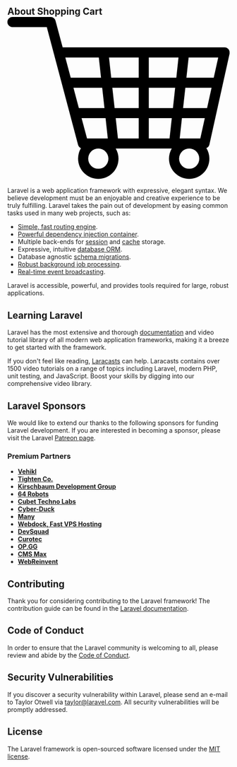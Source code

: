 
## About Shopping Cart <svg xmlns="http://www.w3.org/2000/svg" viewBox="0 0 44 32"><title>shopping-cart@1x</title><g id="Layer_2" data-name="Layer 2"><g id="E-Commerce"><g id="Shopping_Cart_2x.png" data-name="Shopping Cart@2x.png"><path d="M40,25.24h0l4-18h0A1,1,0,0,0,44,7a1,1,0,0,0-1-1H10.94L9.52.71h0A1,1,0,0,0,8.56,0H1A1,1,0,0,0,1,2H7.8L14,25.29h0a1,1,0,0,0,.56.63A4,4,0,0,0,14,28a4,4,0,0,0,8,0,4,4,0,0,0-.55-2H32.55A4,4,0,0,0,32,28a4,4,0,0,0,8,0,4,4,0,0,0-.6-2.09A1,1,0,0,0,40,25.24ZM35.89,8h5.86l-.89,4H35.45ZM11.47,8h6.63l.44,4h-6Zm2.68,10-1.07-4h5.69l.45,4Zm.54,2h4.75l.44,4H15.77ZM18,30a2,2,0,1,1,2-2A2,2,0,0,1,18,30Zm8-6H21.89l-.44-4H26Zm0-6H21.23l-.45-4H26Zm0-6H20.56l-.44-4H26Zm6.11,12H28V20h4.55Zm.67-6H28V14h5.22Zm.67-6H28V8h5.88ZM36,30a2,2,0,1,1,2-2A2,2,0,0,1,36,30Zm2.2-6H34.12l.44-4h4.53Zm-3.41-6,.45-4h5.19l-.89,4Z"/></g></g></g></svg>

Laravel is a web application framework with expressive, elegant syntax. We believe development must be an enjoyable and creative experience to be truly fulfilling. Laravel takes the pain out of development by easing common tasks used in many web projects, such as:

- [Simple, fast routing engine](https://laravel.com/docs/routing).
- [Powerful dependency injection container](https://laravel.com/docs/container).
- Multiple back-ends for [session](https://laravel.com/docs/session) and [cache](https://laravel.com/docs/cache) storage.
- Expressive, intuitive [database ORM](https://laravel.com/docs/eloquent).
- Database agnostic [schema migrations](https://laravel.com/docs/migrations).
- [Robust background job processing](https://laravel.com/docs/queues).
- [Real-time event broadcasting](https://laravel.com/docs/broadcasting).

Laravel is accessible, powerful, and provides tools required for large, robust applications.

## Learning Laravel

Laravel has the most extensive and thorough [documentation](https://laravel.com/docs) and video tutorial library of all modern web application frameworks, making it a breeze to get started with the framework.

If you don't feel like reading, [Laracasts](https://laracasts.com) can help. Laracasts contains over 1500 video tutorials on a range of topics including Laravel, modern PHP, unit testing, and JavaScript. Boost your skills by digging into our comprehensive video library.

## Laravel Sponsors

We would like to extend our thanks to the following sponsors for funding Laravel development. If you are interested in becoming a sponsor, please visit the Laravel [Patreon page](https://patreon.com/taylorotwell).

### Premium Partners

- **[Vehikl](https://vehikl.com/)**
- **[Tighten Co.](https://tighten.co)**
- **[Kirschbaum Development Group](https://kirschbaumdevelopment.com)**
- **[64 Robots](https://64robots.com)**
- **[Cubet Techno Labs](https://cubettech.com)**
- **[Cyber-Duck](https://cyber-duck.co.uk)**
- **[Many](https://www.many.co.uk)**
- **[Webdock, Fast VPS Hosting](https://www.webdock.io/en)**
- **[DevSquad](https://devsquad.com)**
- **[Curotec](https://www.curotec.com/services/technologies/laravel/)**
- **[OP.GG](https://op.gg)**
- **[CMS Max](https://www.cmsmax.com/)**
- **[WebReinvent](https://webreinvent.com/?utm_source=laravel&utm_medium=github&utm_campaign=patreon-sponsors)**

## Contributing

Thank you for considering contributing to the Laravel framework! The contribution guide can be found in the [Laravel documentation](https://laravel.com/docs/contributions).

## Code of Conduct

In order to ensure that the Laravel community is welcoming to all, please review and abide by the [Code of Conduct](https://laravel.com/docs/contributions#code-of-conduct).

## Security Vulnerabilities

If you discover a security vulnerability within Laravel, please send an e-mail to Taylor Otwell via [taylor@laravel.com](mailto:taylor@laravel.com). All security vulnerabilities will be promptly addressed.

## License

The Laravel framework is open-sourced software licensed under the [MIT license](https://opensource.org/licenses/MIT).
